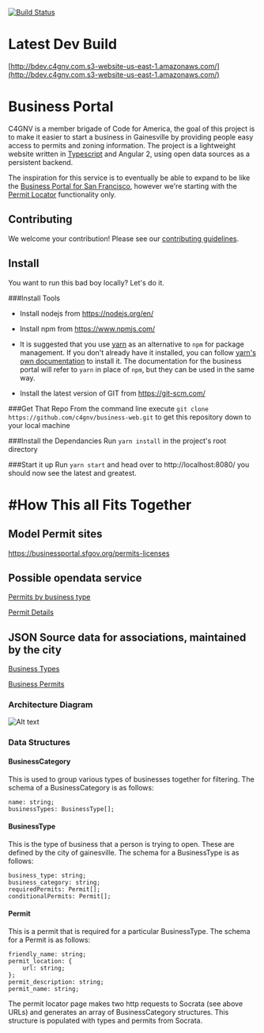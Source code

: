 [![Build Status](https://travis-ci.org/c4gnv/business-web.svg?branch=develop)](https://travis-ci.org/c4gnv/business-web)

# Latest Dev Build
[http://bdev.c4gnv.com.s3-website-us-east-1.amazonaws.com/](http://bdev.c4gnv.com.s3-website-us-east-1.amazonaws.com/)

# Business Portal
C4GNV is a member brigade of Code for America, the goal of this project is to make it easier
to start a business in Gainesville by providing people easy access to permits and zoning information.
The project is a lightweight website written in [Typescript](https://www.typescriptlang.org/) and Angular 2, using open data sources as a persistent backend.

The inspiration for this service is to eventually be able to expand to be like the
[Business Portal for San Francisco](https://businessportal.sfgov.org/), however we're
starting with the [Permit Locator](https://businessportal.sfgov.org/permits-licenses) functionality only.

## Contributing

We welcome your contribution! Please see our
[contributing guidelines](https://github.com/c4gnv/business-web/blob/develop/CONTRIBUTING.md).

## Install
You want to run this bad boy locally?  Let's do it.

###Install Tools
* Install nodejs from https://nodejs.org/en/

* Install npm from https://www.npmjs.com/
 * It is suggested that you use [yarn](https://yarnpkg.com/)
  as an alternative to `npm` for package management.
  If you don't already have it installed, you can
  follow [yarn's own documentation](https://yarnpkg.com/en/docs/install)
  to install it. The documentation for the business portal will refer to
  `yarn` in place of `npm`, but they can be used in the
  same way.

* Install the latest version of GIT from https://git-scm.com/

###Get That Repo
From the command line execute `git clone https://github.com/c4gnv/business-web.git` to get this repository down to your local machine

###Install the Dependancies
Run `yarn install` in the project's root directory

###Start it up
Run `yarn start` and head over to http://localhost:8080/ you should now see the latest and greatest.

#How This all Fits Together
=======
## Model Permit sites
https://businessportal.sfgov.org/permits-licenses

## Possible opendata service

[Permits by business type](https://data.cityofgainesville.org/Economic-Development-Redevelopment/Permits-by-Business-Type/i9px-haju)

[Permit Details](https://data.cityofgainesville.org/dataset/Permit-Table-TEST-for-C4GNV-/mfe4-6q3g)

## JSON Source data for associations, maintained by the city

[Business Types](https://data.cityofgainesville.org/resource/i9px-haju.json)

[Business Permits](https://data.cityofgainesville.org/resource/mfe4-6q3g.json)

### Architecture Diagram

![Alt text](https://cloud.githubusercontent.com/assets/1063707/17459516/b22d5afa-5c09-11e6-8b37-dce38b9515ce.png "Architecture Diagram")

### Data Structures

#### BusinessCategory
This is used to group various types of businesses together for filtering.
The schema of a BusinessCategory is as follows:
```
name: string;
businessTypes: BusinessType[];
```

#### BusinessType
This is the type of business that a person is trying to open. These are defined by the city of gainesville.
The schema for a BusinessType is as follows:
```
business_type: string;
business_category: string;
requiredPermits: Permit[];
conditionalPermits: Permit[];
```

#### Permit
This is a permit that is required for a particular BusinessType.
The schema for a Permit is as follows:
```
friendly_name: string;
permit_location: {
    url: string;
};
permit_description: string;
permit_name: string;
```

The permit locator page makes two http requests to Socrata (see above URLs) and generates an array of BusinessCategory structures.
This structure is populated with types and permits from Socrata.

